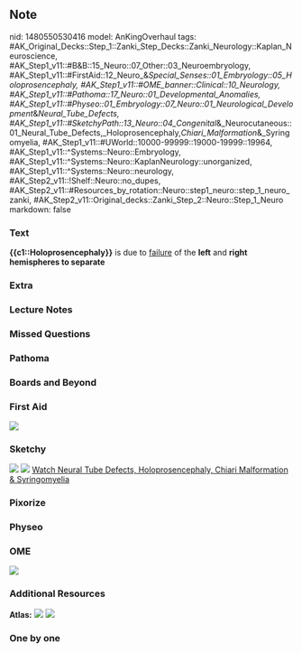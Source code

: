 ## Note
nid: 1480550530416
model: AnKingOverhaul
tags: #AK_Original_Decks::Step_1::Zanki_Step_Decks::Zanki_Neurology::Kaplan_Neuroscience, #AK_Step1_v11::#B&B::15_Neuro::07_Other::03_Neuroembryology, #AK_Step1_v11::#FirstAid::12_Neuro_&_Special_Senses::01_Embryology::05_Holoprosencephaly, #AK_Step1_v11::#OME_banner::Clinical::10_Neurology, #AK_Step1_v11::#Pathoma::17_Neuro::01_Developmental_Anomalies, #AK_Step1_v11::#Physeo::01_Embryology::07_Neuro::01_Neurological_Development_&_Neural_Tube_Defects, #AK_Step1_v11::#SketchyPath::13_Neuro::04_Congenital_&_Neurocutaneous::01_Neural_Tube_Defects,_Holoprosencephaly,_Chiari_Malformation_&_Syringomyelia, #AK_Step1_v11::#UWorld::10000-99999::19000-19999::19964, #AK_Step1_v11::^Systems::Neuro::Embryology, #AK_Step1_v11::^Systems::Neuro::KaplanNeurology::unorganized, #AK_Step1_v11::^Systems::Neuro::neurology, #AK_Step2_v11::!Shelf::Neuro::no_dupes, #AK_Step2_v11::#Resources_by_rotation::Neuro::step1_neuro::step_1_neuro_zanki, #AK_Step2_v11::Original_decks::Zanki_Step_2::Neuro::Step_1_Neuro
markdown: false

### Text
<div>
  <b>{{c1::Holoprosencephaly}}</b> is due to <u>failure</u> of the
  <b>left</b> and <b>right hemispheres to separate</b>
</div>

### Extra


### Lecture Notes


### Missed Questions


### Pathoma


### Boards and Beyond


### First Aid
<img src="tmp0TQnnX.png">

### Sketchy
<img src="Holoprosencephaly_1566160514431.jpg"> <img src=
"Zoverall%20picture%20(100)_1566160514431.JPG"> <a href=
"https://dashboard.sketchy.com/study/medical/courses/medical-pathophysiology/units/medical-pathophysiology-neuro/videos/medical-pathophysiology-neuro-congenital-and-neurocutaneous-neural-tube-defects-holoprosencephaly-chiari-malformation-and-syringomyelia?utm_source=anki&utm_medium=partnership&utm_campaign=february_update&utm_content=medical">
Watch Neural Tube Defects, Holoprosencephaly, Chiari Malformation &
Syringomyelia</a>

### Pixorize


### Physeo


### OME
<div class="ome-widget">
  <a href=
  "https://onlinemeded.org/spa/neurology?ref=anki"><img src="_OME_AnkiFlashcards_Topic_1.png"></a>
</div>

### Additional Resources
<b>Atlas:</b> <img src="tmpTvPqqD.png" class="resizer"> <img src=
"tmp_zyoeA.png" class="resizer">

### One by one

